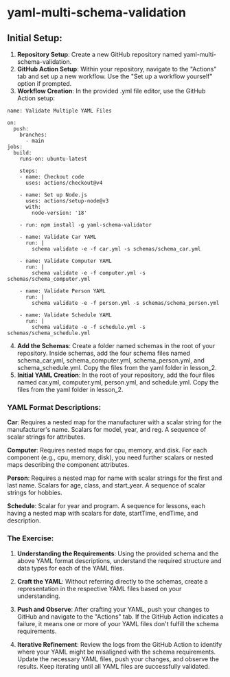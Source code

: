 # yaml-multi-schema-validation

## Initial Setup:
1. **Repository Setup**: Create a new GitHub repository named yaml-multi-schema-validation.
2. **GitHub Action Setup**: Within your repository, navigate to the "Actions" tab and set up a new
workflow. Use the "Set up a workflow yourself" option if prompted.
3. **Workflow Creation**: In the provided .yml file editor, use the GitHub Action setup:

```
name: Validate Multiple YAML Files

on:
  push:
    branches:
      - main
jobs:
  build:
    runs-on: ubuntu-latest

    steps:
    - name: Checkout code
      uses: actions/checkout@v4

    - name: Set up Node.js
      uses: actions/setup-node@v3
      with:
        node-version: '18'

    - run: npm install -g yaml-schema-validator

    - name: Validate Car YAML
      run: |
        schema validate -e -f car.yml -s schemas/schema_car.yml

    - name: Validate Computer YAML
      run: |
        schema validate -e -f computer.yml -s schemas/schema_computer.yml

    - name: Validate Person YAML
      run: |
        schema validate -e -f person.yml -s schemas/schema_person.yml

    - name: Validate Schedule YAML
      run: |
        schema validate -e -f schedule.yml -s schemas/schema_schedule.yml
```

4. **Add the Schemas**: Create a folder named schemas in the root of your repository. Inside schemas,
add the four schema files named schema_car.yml, schema_computer.yml,
schema_person.yml, and schema_schedule.yml. Copy the files from the yaml folder in
lesson_2.
5. **Initial YAML Creation**: In the root of your repository, add the four files named car.yml,
computer.yml, person.yml, and schedule.yml. Copy the files from the yaml folder in lesson_2.

### YAML Format Descriptions:
**Car**:
Requires a nested map for the manufacturer with a scalar string for the manufacturer's
name.
Scalars for model, year, and reg.
A sequence of scalar strings for attributes.

**Computer**:
Requires nested maps for cpu, memory, and disk.
For each component (e.g., cpu, memory, disk), you need further scalars or nested maps
describing the component attributes.

**Person**:
Requires a nested map for name with scalar strings for the first and last name.
Scalars for age, class, and start_year.
A sequence of scalar strings for hobbies.

**Schedule**:
Scalar for year and program.
A sequence for lessons, each having a nested map with scalars for date, startTime,
endTime, and description.

### The Exercise:
1. **Understanding the Requirements**: Using the provided schema and the above YAML format
descriptions, understand the required structure and data types for each of the YAML files.

2. **Craft the YAML**: Without referring directly to the schemas, create a representation in the respective
YAML files based on your understanding.

3. **Push and Observe**: After crafting your YAML, push your changes to GitHub and navigate to the
"Actions" tab. If the GitHub Action indicates a failure, it means one or more of your YAML files don't
fulfill the schema requirements.

4. **Iterative Refinement**: Review the logs from the GitHub Action to identify where your YAML might be
misaligned with the schema requirements. Update the necessary YAML files, push your changes, and
observe the results. Keep iterating until all YAML files are successfully validated.
